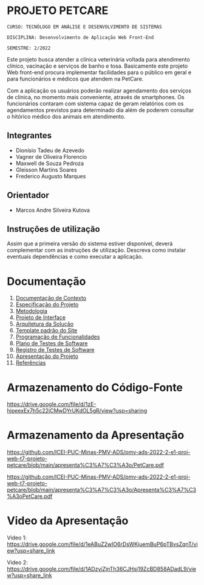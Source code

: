 # PROJETO PETCARE

`CURSO: TECNÓLOGO EM ANÁLISE E DESENVOLVIMENTO DE SISTEMAS`

`DISCIPLINA: Desenvolvimento de Aplicação Web Front-End`

`SEMESTRE: 2/2022`

Este projeto busca atender a clínica veterinária voltada para atendimento clínico, vacinação e serviços de banho e tosa. Basicamente este projeto Web front-end procura implementar facilidades para o público em geral e para funcionários e médicos que atendem na PetCare.

Com a aplicação os usuários poderão realizar agendamento dos serviços de clínica, no momento mais conveniente, através de smartphones. Os funcionários contaram com sistema capaz de geram relatórios com os agendamentos previstos para determinado dia além de poderem consultar o hitórico médico dos animais em atendimento.

## Integrantes

* Dionísio Tadeu de Azevedo
* Vagner de Oliveira Florencio
* Maxwell de Souza Pedroza
* Gleisson Martins Soares
* Frederico Augusto Marques

## Orientador

* Marcos Andre Silveira Kutova

## Instruções de utilização

Assim que a primeira versão do sistema estiver disponível, deverá complementar com as instruções de utilização. Descreva como instalar eventuais dependências e como executar a aplicação.

# Documentação

<ol>
<li><a href="docs/01-Documentação de Contexto.md"> Documentação de Contexto</a></li>
<li><a href="docs/02-Especificação do Projeto.md"> Especificação do Projeto</a></li>
<li><a href="docs/03-Metodologia.md"> Metodologia</a></li>
<li><a href="docs/04-Projeto de Interface.md"> Projeto de Interface</a></li>
<li><a href="docs/05-Arquitetura da Solução.md"> Arquitetura da Solução</a></li>
<li><a href="docs/06-Template padrão do Site.md"> Template padrão do Site</a></li>
<li><a href="docs/07-Programação de Funcionalidades.md"> Programação de Funcionalidades</a></li>
<li><a href="docs/08-Plano de Testes de Software.md"> Plano de Testes de Software</a></li>
<li><a href="docs/09-Registro de Testes de Software.md"> Registro de Testes de Software</a></li>
<li><a href="docs/10-Apresentação do Projeto.md"> Apresentação do Projeto</a></li>
<li><a href="docs/11-Referências.md"> Referências</a></li>
</ol>

# Armazenamento do Código-Fonte

https://drive.google.com/file/d/1zE-hjpeexEx7h5c22jCMwDYrUKdOL5gR/view?usp=sharing

# Armazenamento da Apresentação

https://github.com/ICEI-PUC-Minas-PMV-ADS/pmv-ads-2022-2-e1-proj-web-t7-projeto-petcare/blob/main/apresenta%C3%A7%C3%A3o/PetCare.pdf

https://github.com/ICEI-PUC-Minas-PMV-ADS/pmv-ads-2022-2-e1-proj-web-t7-projeto-petcare/blob/main/apresenta%C3%A7%C3%A3o/Apresenta%C3%A7%C3%A3oPetCare.pdf


# Video da Apresentação

Video 1: https://drive.google.com/file/d/1eABuZ2wIO6rDsWKjuemBuP6pTBvsZqnT/view?usp=share_link

Video 2: https://drive.google.com/file/d/1ADzyiZjnTh36CJHsj19ZcBD858ADadL9/view?usp=share_link
